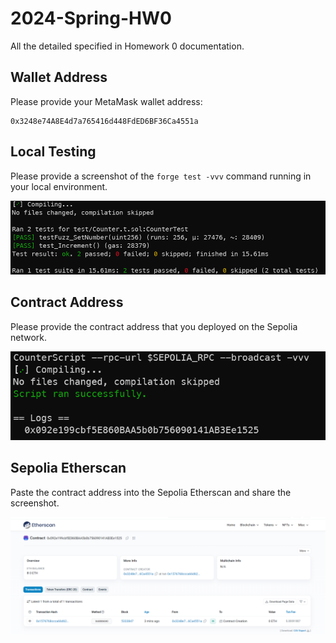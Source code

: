 # 2024-Spring-HW0

All the detailed specified in Homework 0 documentation.

## Wallet Address

Please provide your MetaMask wallet address:

```
0x3248e74A8E4d7a765416d448FdED6BF36Ca4551a
```

## Local Testing

Please provide a screenshot of the `forge test -vvv` command running in your local environment.

![alt text](screenshots/fig1.png)

## Contract Address

Please provide the contract address that you deployed on the Sepolia network.

![alt text](screenshots/fig2.png)

## Sepolia Etherscan

Paste the contract address into the Sepolia Etherscan and share the screenshot.

![alt text](screenshots/fig3.png)
